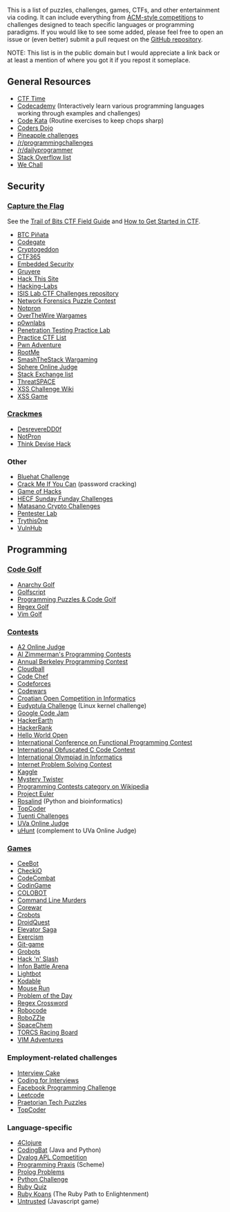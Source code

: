 This is a list of puzzles, challenges, games, CTFs, and other
entertainment via coding. It can include everything from [ACM-style
competitions](http://en.wikipedia.org/wiki/ACM_International_Collegiate_Programming_Contest)
to challenges designed to teach specific languages or programming
paradigms. If you would like to see some added, please feel free to open
an issue or (even better) submit a pull request on the [GitHub
repository](https://github.com/technoskald/coding-entertainment).

NOTE: This list is in the public domain but I would appreciate a link
back or at least a mention of where you got it if you repost it
someplace.

General Resources
-----------------

-   [CTF Time](http://ctftime.org/event/list/)
-   [Codecademy](http://codecademy.com) (Interactively learn various programming languages working through examples and challenges)
-   [Code Kata](http://codekata.com) (Routine exercises to keep chops sharp)
-   [Coders Dojo](http://www.codersdojo.org)
-   [Pineapple challenges](http://pineapple.io/resources/tagged/challenges)
-   [/r/programmingchallenges](http://www.reddit.com/r/programmingchallenges)
-   [/r/dailyprogrammer](http://www.reddit.com/r/dailyprogrammer)
-   [Stack Overflow list](http://web.archive.org/web/20131005164353/http://stackoverflow.com/questions/24692/where-can-you-find-fun-educational-programming-challenges)
-   [We Chall](http://www.wechall.net)

Security
--------

### [Capture the Flag](http://en.wikipedia.org/wiki/Capture_the_flag#Computer_security)

See the [Trail of Bits CTF Field Guide](https://trailofbits.github.io/ctf/) and [How to Get Started in CTF](http://www.endgame.com/blog/how-to-get-started-in-ctf.html).

-   [BTC Piñata](http://ownme.ipredator.se/)
-   [Codegate](http://codegate.grayhash.com)
-   [Cryptogeddon](http://cryptogeddon.com)
-   [CTF365](http://ctf365.com)
-   [Embedded Security](https://microcorruption.com)
-   [Gruyere](http://google-gruyere.appspot.com)
-   [Hack This Site](http://www.hackthissite.org)
-   [Hacking-Labs](https://www.hacking-lab.com/index.html)
-   [ISIS Lab CTF Challenges repository](https://github.com/isislab/CTF-Challenges)
-   [Network Forensics Puzzle Contest](http://forensicscontest.com/)
-   [Notpron](http://notpron.org/notpron/)
-   [OverTheWire Wargames](http://www.overthewire.org/wargames/)
-   [p0wnlabs](http://p0wnlabs.com)
-   [Penetration Testing Practice Lab](http://www.amanhardikar.com/mindmaps/Practice.html)
-   [Practice CTF List](http://captf.com/practice-ctf/)
-   [Pwn Adventure](http://pwnadventure.com)
-   [RootMe](http://www.root-me.org/en/Challenges/)
-   [SmashTheStack Wargaming](http://smashthestack.org)
-   [Sphere Online Judge](http://www.spoj.com/problems/classical/)
-   [Stack Exchange list](http://security.stackexchange.com/questions/3592/what-hacking-competitions-challenges-exist)
-   [ThreatSPACE](http://threatspace.net)
-   [XSS Challenge Wiki](https://github.com/cure53/xss-challenge-wiki/wiki)
-   [XSS Game](https://xss-game.appspot.com)

### [Crackmes](http://en.wikipedia.org/wiki/Crackme)

-   [DesrevereDD0f](http://f0dder.reteam.org/crackmes.htm)
-   [NotPron](http://notpron.org/notpron/)
-   [Think Devise Hack](http://tdhack.com)

### Other

-   [Bluehat Challenge](http://blogs.technet.com/b/srd/archive/2013/07/31/the-bluehat-challenge.aspx)
-   [Crack Me If You Can](http://contest.korelogic.com) (password cracking)
-   [Game of Hacks](http://www.gameofhacks.com)
-   [HECF Sunday Funday Challenges](http://hackingexposedcomputerforensicsblog.blogspot.com/search/label/sunday%20funday)
-   [Matasano Crypto Challenges](http://cryptopals.com)
-   [Pentester Lab](http://www.pentesterlab.com/exercises/)
-   [Trythis0ne](http://www.trythis0ne.com)
-   [VulnHub](http://vulnhub.com)

Programming
-----------

### [Code Golf](http://en.wikipedia.org/wiki/Code_golf)

-   [Anarchy Golf](http://golf.shinh.org)
-   [Golfscript](http://www.golfscript.com)
-   [Programming Puzzles & Code Golf](http://codegolf.stackexchange.com)
-   [Regex Golf](http://regex.alf.nu)
-   [Vim Golf](http://vimgolf.com)

### [Contests](http://en.wikipedia.org/wiki/Competitive_programming)

-   [A2 Online Judge](http://www.ahmed-aly.com)
-   [Al Zimmerman's Programming Contests](http://www.azspcs.net)
-   [Annual Berkeley Programming Contest](http://www.cs.berkeley.edu/~hilfingr/programming-contest/index.html)
-   [Cloudball](http://www.cloudball.se)
-   [Code Chef](http://www.codechef.com)
-   [Codeforces](http://codeforces.com)
-   [Codewars](http://www.codewars.com)
-   [Croatian Open Competition in Informatics](http://hsin.hr/coci/)
-   [Eudyptula Challenge](http://eudyptula-challenge.org) (Linux kernel challenge)
-   [Google Code Jam](https://code.google.com/codejam/contests.html)
-   [HackerEarth](https://www.hackerearth.com)
-   [HackerRank](https://www.hackerrank.com)
-   [Hello World Open](https://helloworldopen.com)
-   [International Conference on Functional Programming Contest](http://icfpc2013.cloudapp.net)
-   [International Obfuscated C Code Contest](http://ioccc.org)
-   [International Olympiad in Informatics](http://www.ioinformatics.org)
-   [Internet Problem Solving Contest](http://ipsc.ksp.sk)
-   [Kaggle](http://www.kaggle.com/competitions)
-   [Mystery Twister](https://www.mysterytwisterc3.org/en/)
-   [Programming Contests category on Wikipedia](http://en.wikipedia.org/wiki/Category:Programming_contests)
-   [Project Euler](http://projecteuler.net)
-   [Rosalind](http://rosalind.info/problems/locations/) (Python and bioinformatics)
-   [TopCoder](http://community.topcoder.com/tc)
-   [Tuenti Challenges](https://contest.tuenti.net/Challenges)
-   [UVa Online Judge](http://uva.onlinejudge.org)
-   [uHunt](http://uhunt.felix-halim.net/id/339) (complement to UVa Online Judge)

### [Games](http://programminggames.org)

-   [CeeBot](http://www.ceebot.com/ceebot/index-e.php)
-   [CheckiO](http://www.checkio.org)
-   [CodeCombat](http://codecombat.com)
-   [CodinGame](http://www.codingame.com)
-   [COLOBOT](http://www.ceebot.com/colobot/game-e.php)
-   [Command Line Murders](https://github.com/veltman/clmystery)
-   [Corewar](http://corewar.co.uk)
-   [Crobots](https://github.com/tpoindex/crobots/)
-   [DroidQuest](http://www.droidquest.com)
-   [Elevator Saga](http://play.elevatorsaga.com)
-   [Exercism](http://exercism.io)
-   [Git-game](https://github.com/hgarc014/git-game)
-   [Grobots](http://grobots.sourceforge.net)
-   [Hack 'n' Slash](http://www.hacknslashthegame.com)
-   [Infon Battle Arena](http://infon.dividuum.de)
-   [Lightbot](http://light-bot.com)
-   [Kodable](http://www.kodable.com)
-   [Mouse Run](http://mouse-run.appspot.com)
-   [Problem of the Day](http://www.problemotd.com)
-   [Regex Crossword](http://regexcrossword.com)
-   [Robocode](http://robocode.sourceforge.net)
-   [RoboZZle](http://www.robozzle.com)
-   [SpaceChem](http://www.spacechemthegame.com)
-   [TORCS Racing Board](http://www.berniw.org/trb/)
-   [VIM Adventures](http://vim-adventures.com)

### Employment-related challenges

-   [Interview Cake](https://www.interviewcake.com)
-   [Coding for Interviews](http://codingforinterviews.com)
-   [Facebook Programming Challenge](https://facebook.interviewstreet.com/recruit/challenges)
-   [Leetcode](http://leetcode.com)
-   [Praetorian Tech Puzzles](http://www.praetorian.com/challenges/)
-   [TopCoder](https://www.topcoder.com)

### Language-specific

-   [4Clojure](http://www.4clojure.com)
-   [CodingBat](http://codingbat.com) (Java and Python)
-   [Dyalog APL Competition](http://www.dyalogaplcompetition.com)
-   [Programming Praxis](http://programmingpraxis.com) (Scheme)
-   [Prolog Problems](https://sites.google.com/site/prologsite/prolog-problems)
-   [Python Challenge](http://www.pythonchallenge.com)
-   [Ruby Quiz](http://rubyquiz.com)
-   [Ruby Koans](http://rubykoans.com) (The Ruby Path to Enlightenment)
-   [Untrusted](http://alex.nisnevich.com/untrusted/) (Javascript game)
